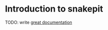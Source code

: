 # Introduction to snakepit

TODO: write [great documentation](http://jacobian.org/writing/what-to-write/)
